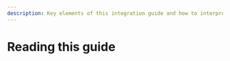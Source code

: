 ```yaml
---
description: Key elements of this integration guide and how to interpret
---
```


# Reading this guide

